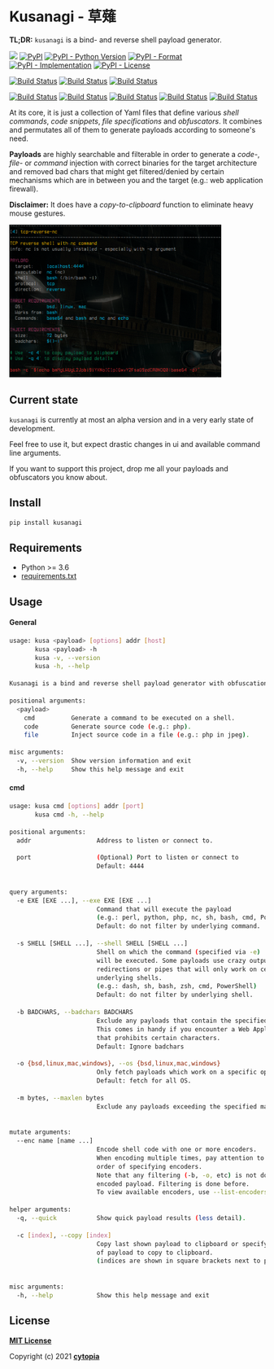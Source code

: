 # Kusanagi - 草薙

**TL;DR:** `kusanagi` is a bind- and reverse shell payload generator.


[![](https://img.shields.io/badge/code%20style-black-000000.svg)](https://github.com/psf/black)
[![PyPI](https://img.shields.io/pypi/v/kusanagi)](https://pypi.org/project/kusanagi/)
[![PyPI - Python Version](https://img.shields.io/pypi/pyversions/kusanagi)](https://pypi.org/project/kusanagi/)
[![PyPI - Format](https://img.shields.io/pypi/format/kusanagi)](https://pypi.org/project/kusanagi/)
[![PyPI - Implementation](https://img.shields.io/pypi/implementation/kusanagi)](https://pypi.org/project/kusanagi/)
[![PyPI - License](https://img.shields.io/pypi/l/kusanagi)](https://pypi.org/project/kusanagi/)

[![Build Status](https://github.com/cytopia/kusanagi/workflows/linting/badge.svg)](https://github.com/cytopia/kusanagi/actions?workflow=linting)
[![Build Status](https://github.com/cytopia/kusanagi/workflows/building/badge.svg)](https://github.com/cytopia/kusanagi/actions?workflow=building)
[![Build Status](https://github.com/cytopia/kusanagi/workflows/testing/badge.svg)](https://github.com/cytopia/kusanagi/actions?workflow=testing)

[![Build Status](https://github.com/cytopia/kusanagi/workflows/black/badge.svg)](https://github.com/cytopia/kusanagi/actions?workflow=black)
[![Build Status](https://github.com/cytopia/kusanagi/workflows/mypy/badge.svg)](https://github.com/cytopia/kusanagi/actions?workflow=mypy)
[![Build Status](https://github.com/cytopia/kusanagi/workflows/pylint/badge.svg)](https://github.com/cytopia/kusanagi/actions?workflow=pylint)
[![Build Status](https://github.com/cytopia/kusanagi/workflows/pycode/badge.svg)](https://github.com/cytopia/kusanagi/actions?workflow=pycode)
[![Build Status](https://github.com/cytopia/kusanagi/workflows/pydoc/badge.svg)](https://github.com/cytopia/kusanagi/actions?workflow=pydoc)


At its core, it is just a collection of Yaml files that define various *shell commands*,
*code snippets*, *file specifications* and *obfuscators*. It combines and permutates all of them to generate
payloads according to someone's need.

**Payloads** are highly searchable and filterable in order
to generate a *code-*, *file-* or *command* injection with correct binaries for the target architecture
and removed bad chars that might get filtered/denied by certain mechanisms which are in between you and the target (e.g.: web application firewall).

**Disclaimer:** It does have a *copy-to-clipboard* function to eliminate heavy mouse gestures.

<img src="doc/screenshot01.png" height="300px;" style="height: 300px;" />



## Current state

`kusanagi` is currently at most an alpha version and in a very early state of development.

Feel free to use it, but expect drastic changes in ui and available command line arguments.

If you want to support this project, drop me all your payloads and obfuscators you know about.



## Install
```bash
pip install kusanagi
```


## Requirements

* Python >= 3.6
* [requirements.txt](requirements.txt)



## Usage

#### General
```bash
usage: kusa <payload> [options] addr [host]
       kusa <payload> -h
       kusa -v, --version
       kusa -h, --help

Kusanagi is a bind and reverse shell payload generator with obfuscation and badchar support.

positional arguments:
  <payload>
    cmd          Generate a command to be executed on a shell.
    code         Generate source code (e.g.: php).
    file         Inject source code in a file (e.g.: php in jpeg).

misc arguments:
  -v, --version  Show version information and exit
  -h, --help     Show this help message and exit
```

#### cmd
```bash
usage: kusa cmd [options] addr [port]
       kusa cmd -h, --help

positional arguments:
  addr                  Address to listen or connect to.

  port                  (Optional) Port to listen or connect to
                        Default: 4444


query arguments:
  -e EXE [EXE ...], --exe EXE [EXE ...]
                        Command that will execute the payload
                        (e.g.: perl, python, php, nc, sh, bash, cmd, PowerShell, etc)
                        Default: do not filter by underlying command.

  -s SHELL [SHELL ...], --shell SHELL [SHELL ...]
                        Shell on which the command (specified via -e)
                        will be executed. Some payloads use crazy output
                        redirections or pipes that will only work on certain
                        underlying shells.
                        (e.g.: dash, sh, bash, zsh, cmd, PowerShell)
                        Default: do not filter by underlying shell.

  -b BADCHARS, --badchars BADCHARS
                        Exclude any payloads that contain the specified bad chars.
                        This comes in handy if you encounter a Web Application Firewall
                        that prohibits certain characters.
                        Default: Ignore badchars

  -o {bsd,linux,mac,windows}, --os {bsd,linux,mac,windows}
                        Only fetch payloads which work on a specific operating system.
                        Default: fetch for all OS.

  -m bytes, --maxlen bytes
                        Exclude any payloads exceeding the specified max length.


mutate arguments:
  --enc name [name ...]
                        Encode shell code with one or more encoders.
                        When encoding multiple times, pay attention to the
                        order of specifying encoders.
                        Note that any filtering (-b, -o, etc) is not done on the
                        encoded payload. Filtering is done before.
                        To view available encoders, use --list-encoders.

helper arguments:
  -q, --quick           Show quick payload results (less detail).

  -c [index], --copy [index]
                        Copy last shown payload to clipboard or specify index
                        of payload to copy to clipboard.
                        (indices are shown in square brackets next to payload)


misc arguments:
  -h, --help            Show this help message and exit
```


## License

**[MIT License](LICENSE.txt)**

Copyright (c) 2021 **[cytopia](https://github.com/cytopia)**
